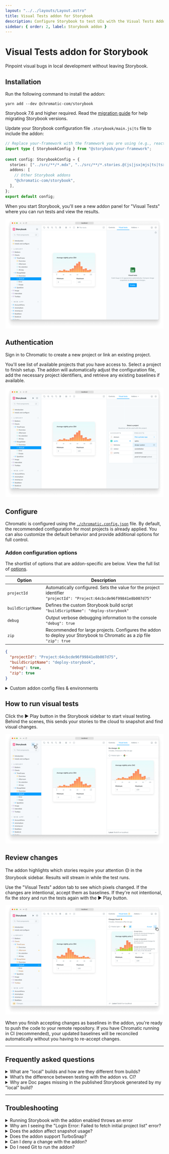 ```yaml
---
layout: "../../layouts/Layout.astro"
title: Visual Tests addon for Storybook
description: Configure Storybook to test UIs with the Visual Tests Addon
sidebar: { order: 2, label: Storybook addon }
---
```


# Visual Tests addon for Storybook

Pinpoint visual bugs in local development without leaving Storybook.

## Installation

Run the following command to install the addon:

```shell
yarn add --dev @chromatic-com/storybook
```

<div class="aside">

Storybook 7.6 and higher required. Read the [migration guide](https://storybook.js.org/docs/migration-guide) for help migrating Storybook versions.

</div>

Update your Storybook configuration file `.storybook/main.js|ts` file to include the addon:

```ts title=".storybook/main.ts"
// Replace your-framework with the framework you are using (e.g., react-webpack5, vue3-vite)
import type { StorybookConfig } from "@storybook/your-framework";

const config: StorybookConfig = {
  stories: ["../src/**/*.mdx", "../src/**/*.stories.@(js|jsx|mjs|ts|tsx)"],
  addons: [
    // Other Storybook addons
    "@chromatic-com/storybook",
  ],
};
export default config;
```

When you start Storybook, you'll see a new addon panel for "Visual Tests" where you can run tests and view the results.

![Visual Tests Addon enabled](../../images/visual-tests-enable.png)

## Authentication

Sign in to Chromatic to create a new project or link an existing project.

You'll see list of available projects that you have access to. Select a project to finish setup. The addon will automatically adjust the configuration file, add the necessary project identifiers, and retrieve any existing baselines if available.

![Visual Tests Addon project selection](../../images/visual-tests-project-selection.png)

## Configure

Chromatic is configured using the [`./chromatic.config.json`](/docs/cli#chromatic-config-file) file. By default, the recommended configuration for most projects is already applied. You can also customize the default behavior and provide additional options for full control.

### Addon configuration options

The shortlist of options that are addon-specific are below. View the full list of [options](/docs/configure/#options).

| Option            | Description                                                                                                                  |
| ----------------- | ---------------------------------------------------------------------------------------------------------------------------- |
| `projectId`       | Automatically configured. Sets the value for the project identifier <br/> `"projectId": "Project:64cbcde96f99841e8b007d75"`  |
| `buildScriptName` | Defines the custom Storybook build script <br/> `"buildScriptName": "deploy-storybook"`                                      |
| `debug`           | Output verbose debugging information to the console <br/> `"debug": true`                                                    |
| `zip`             | Recommended for large projects. Configures the addon to deploy your Storybook to Chromatic as a zip file <br/> `"zip": true` |

```json title="./chromatic.config.json"
{
  "projectId": "Project:64cbcde96f99841e8b007d75",
  "buildScriptName": "deploy-storybook",
  "debug": true,
  "zip": true
}
```

<details>
<summary >Custom addon config files & environments</summary>

If you have separate config for different environments, use `configFile` to specify which file to load. Here's how you'd apply one config for `development` and another for `production`.

```ts title=".storybook/main.ts"
// Replace your-framework with the framework you are using (e.g., react-webpack5, vue3-vite)
import type { StorybookConfig } from "@storybook/your-framework";

const config: StorybookConfig = {
  stories: ["../src/**/*.mdx", "../src/**/*.stories.@(js|jsx|mjs|ts|tsx)"],
  addons: [
    // Other Storybook addons
    {
      name: "@chromatic-com/storybook",
      options: {
        //👇 Loads the configuration file based on the current environment
        configFile:
          process.env.NODE_ENV === "development"
            ? "chromatic.config.json"
            : "production.config.json",
      },
    },
  ],
};
export default config;
```

</details>

## How to run visual tests

Click the ▶️ Play button in the Storybook sidebar to start visual testing. Behind the scenes, this sends your stories to the cloud to snapshot and find visual changes.

![Storybook running visual tests with the addon](../../images/visual-tests-run-tests.png)

## Review changes

The addon highlights which stories require your attention 🟡 in the Storybook sidebar. Results will stream in while the test runs.

Use the "Visual Tests" addon tab to see which pixels changed. If the changes are intentional, accept them as baselines. If they're not intentional, fix the story and run the tests again with the ▶️ Play button.

![Confirm UI changes in Storybook](../../images/visual-tests-accept-all.png)

When you finish accepting changes as baselines in the addon, you're ready to push the code to your remote repository. If you have Chromatic running in CI (recommended), your updated baselines will be reconciled automatically without you having to re-accept changes.

---

## Frequently asked questions

<details>
<summary>What are "local" builds and how are they different from builds?</summary>

A build is an automated visual test run. When you set up Chromatic in CI, a build runs every time you push a commit to your repository.

With the addon, you're able to visually test uncommitted code. This is useful when you want to quickly check your work in progress for visual changes. The addon creates local builds to designate ephemeral uncommitted code from normal builds which use committed code. "Local" just means local to you.

Updating baselines in local builds only affects your other local builds on a given branch. This allows you to iterate quickly in development without affecting teammates. When you want to update the baselines with teammates, you commit and push your work, which triggers a normal build via CI.

If the code is the same between your last local build and the normal build triggered by CI, Chromatic will automatically auto-accept baselines in the normal build so that you don't need to review twice. If you have TurboSnap, Chromatic will intelligently test only the stories that changed and copy over snapshots from stories that were unchanged.

</details>

<details>
<summary>What’s the difference between testing with the addon vs. CI?</summary>

The addon allows running tests on-demand to detect bugs earlier in development. It saves time because you don’t have to wait for CI jobs to finish running. But the addon doesn't replace CI, Chromatic still requires CI to do its job.

</details>

<details>
<summary>Why are Doc pages missing in the published Storybook generated by my "local" build?</summary>

By default, [Docs](https://storybook.js.org/docs/writing-docs) are disabled in local builds created by Visual Tests addon.

You can enable Docs by setting the following flags: `disableBlocks`, `disableAutoDocs`, `disableMDXEntries`, and `disableDocgen` to `false` in your `.storybook/main.ts`. Learn more about these flags [here](https://storybook.js.org/docs/api/main-config/main-config-build#test).

```ts title=".storybook/main.ts"
// Replace your-framework with the framework you are using (e.g., react-webpack5, vue3-vite)
import type { StorybookConfig } from "@storybook/your-framework";

const config: StorybookConfig = {
  // ...
  build: {
    test: {
      disableBlocks: false,
      disableAutoDocs: false,
      disableMDXEntries: false,
      disableDocgen: false,
    },
  },
};

export default config;
```

That said, we don't recommend turning Docs on for local builds because this will cause the build time to increase considerably.

</details>

---

## Troubleshooting

<details>
<summary>Running Storybook with the addon enabled throws an error</summary>

When running Storybook with the addon enabled, you may encounter the following error:

```shell
const stringWidth = require('string-width');

Error [ERR_REQUIRE_ESM]: require() of ES Module /my-project/node_modules/string-width/index.js is not supported.
```

This is a [known issue](https://github.com/storybookjs/storybook/issues/22431#issuecomment-1630086092) when using an older version of the Yarn package manager (e.g., version 1.x). To solve this issue, you can upgrade to the latest stable version. However, if you cannot upgrade, adjust your `package.json` file and provide a resolution field to enable the Yarn package manager to install the correct dependencies. In doing so, you may be required to delete your `node_modules` directory and `yarn.lock` file before installing the dependencies again.

```json title="package.json"
{
  "resolutions": {
    "jackspeak": "2.1.1"
  }
}
```

</details>

<details>
<summary>Why am I seeing the "Login Error: Failed to fetch initial project list" error?</summary>

This error typically means Chromatic's Visual Tests Addon cannot retrieve your list of projects during the login or authentication step. Here are the most common causes and how to resolve them:

#### 1. Missing or invalid `chromatic.config.json` file

Ensure your project has a `chromatic.config.json file` in the root directory with a valid `projectId`. Example:

```json title="chromatic.config.json"
{
  "$schema": "https://www.chromatic.com/config-file.schema.json",
  "projectId": "Project:your_project_id_here"
}
```

- This file must be committed to your repository.
- The `projectId` is different from your `projectToken`. It's the number from the Chromatic link.

#### 2. Insufficient GitHub permissions

If Chromatic cannot retrieve your projects, your <b>git provider</b> account may not have the necessary access. Check:

- You granted access to the correctgit provider organization when authorizing Chromatic.
- You're logged in with the same git provider account with access to the target project.
- Try signing in via an incognito or private browser window to avoid caching or token issues.

#### 3. Blocked network requests

If your network blocks requests to Chromatic’s API, the Visual Tests Addon may not work properly. Check your network:

- Confirm you can access `https://www.chromatic.com/api` and `https://index.chromatic.com/graphql` from your browser.
- If you use a corporate <b>proxy</b>, <b>VPN</b>, <b>firewall</b>, or <b>SSL</b> inspection, they might be interfering with the request.

</details>

<details>
<summary>Does the addon affect snapshot usage?</summary>

The Visual Tests addon uses the same [pricing tiers as Chromatic](https://www.chromatic.com/pricing), providing the number of snapshots subscribed to in your plan. If you have any questions about snapshot costs or billing, please contact us <a class="intercom-concierge-bot"><b>via in-app chat</b></a>.

</details>

<details>
<summary id="turbosnap-support">Does the addon support TurboSnap?</summary>

Yes. Visual Tests addon supports TurboSnap via the [`./chromatic.config.json`](/docs/cli#chromatic-config-file) file.

</details>

<details>
<summary>Can I deny a change with the addon?</summary>

No. Denying changes is only available when running builds from CI or the CLI. If you need to, you can revert changes by clicking the ”Unaccept” button in the addon panel.

</details>

<details>
<summary id="git-addon">Do I need Git to run the addon?</summary>

Yes, Visual Tests addon requires Git to track baselines for each story. To use Chromatic, you need to have git initialized in your project repository and have at least one commit.

</details>
